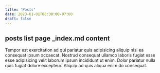 ```yaml
---
title: 'Posts'
date: 2023-01-01T08:30:00-07:00
draft: false
---
```


## posts list page _index.md content

Tempor est exercitation ad qui pariatur quis adipisicing aliquip nisi ea consequat ipsum occaecat. Nostrud consequat ullamco laboris fugiat esse esse adipisicing velit laborum ipsum incididunt ut enim. Dolor pariatur nulla quis fugiat dolore excepteur. Aliquip ad quis aliqua enim do consequat.
